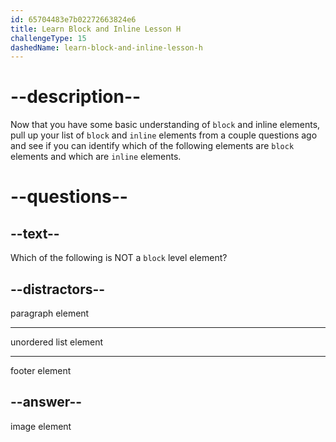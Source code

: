 ```yaml
---
id: 65704483e7b02272663824e6
title: Learn Block and Inline Lesson H
challengeType: 15
dashedName: learn-block-and-inline-lesson-h
---
```

# --description--

Now that you have some basic understanding of `block` and inline elements, pull up your list of `block` and `inline` elements from a couple questions ago and see if you can identify which of the following elements are `block` elements and which are `inline` elements.

# --questions--

## --text--

Which of the following is NOT a `block` level element?

## --distractors--

paragraph element

---

unordered list element

---

footer element

## --answer--

image element


